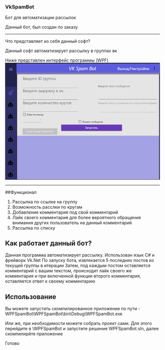 ### VkSpamBot
Бот для автоматизации рассылок

Данный бот, был создан по заказу

---

Что представляет из себя данный софт?

Данный софт автоматизирует рассылку в группах вк

Ниже представлен интерфейс программы (WPF)
![Screenshot](screenshot.png)

---

##Функционал

  1. Рассылка по ссылке на группу
  2. Возможность расслки по кругам
  3. Добавление комментария под свой комментарий
  4. Лайк своего комментария для более вероятного обращения внимания других пользователь на данный комментарий
  5. Рассылка по списку

## Как работает данный бот?

Данная программа автоматизирует рассылку. Использован язык C# и фрейворк Vk.Net
По запуску бота, извлекается 5 последних постов из текущей группы в итерации
Затем, под каждым постом оставляется комментарий с вашим текстом, происходит лайк своего же комментария и при включенной функции второго комментария, оставляется 
ответ к своему комментарию

## Использование

Вы можете запустить скомпилированное приложение по пути - WPFSpamBot\WPFSpamBot\bin\Debug\WPFSpamBot.exe

Или же, при необходимости можете собрать проект сами. Для этого перейдите в \WPFSpamBot и запустите решение WPFSpamBot.sln, далее скомпилирйте приложение

Готово
